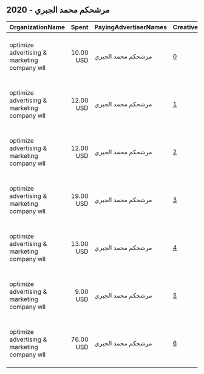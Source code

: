 ## 2020 - مرشحكم محمد الجبري 
|OrganizationName|Spent|PayingAdvertiserNames|CreativeUrls|Impressions|Genders|AgeBrackets|CountryCodes|BillingAddresses|CandidateBallotInformation|
|:---|---:|:---|:---|---:|:---|:---|:---|:---|:---|
|optimize advertising & marketing company wll|10.00 USD|مرشحكم محمد الجبري|[0](https://www.snap.com/political-ads/asset/f50796d064d8254d085749f9a232bc81b104cfd8ca71b0288b5667b9c1b40b0f?mediaType=mp4)|2,775||21+|kuwait|"jaber almubarak st, behbehani complex, m floor, office 56,KUWAIT CITY,13046,KW"||
|optimize advertising & marketing company wll|12.00 USD|مرشحكم محمد الجبري|[1](https://www.snap.com/political-ads/asset/55d06caed4174381ceac2b94a72c5c117a46b3b9c79469b5049838c3a8d3bc6e?mediaType=mp4)|3,397||21+|kuwait|"jaber almubarak st, behbehani complex, m floor, office 56,KUWAIT CITY,13046,KW"||
|optimize advertising & marketing company wll|12.00 USD|مرشحكم محمد الجبري|[2](https://www.snap.com/political-ads/asset/131393473380d01229d9e9d8d7e7f00c8e5185bb03e3f00722316816ee3625c8?mediaType=mp4)|3,327||21+|kuwait|"jaber almubarak st, behbehani complex, m floor, office 56,KUWAIT CITY,13046,KW"||
|optimize advertising & marketing company wll|19.00 USD|مرشحكم محمد الجبري|[3](https://www.snap.com/political-ads/asset/359a81234aee3e71d70382f187737f978063429b16b96c2c27e1faa47c99aeb8?mediaType=mp4)|5,009||21+|kuwait|"jaber almubarak st, behbehani complex, m floor, office 56,KUWAIT CITY,13046,KW"||
|optimize advertising & marketing company wll|13.00 USD|مرشحكم محمد الجبري|[4](https://www.snap.com/political-ads/asset/be789be09d67345b28fef7bff240ce778e100def2c2503b092bdaed630294c8c?mediaType=mp4)|3,505||21+|kuwait|"jaber almubarak st, behbehani complex, m floor, office 56,KUWAIT CITY,13046,KW"||
|optimize advertising & marketing company wll|9.00 USD|مرشحكم محمد الجبري|[5](https://www.snap.com/political-ads/asset/bd02cf91f01e56b06791c097a8de51caa6b304fdb0a2ca69d4283a47df3e7351?mediaType=mp4)|2,572||21+|kuwait|"jaber almubarak st, behbehani complex, m floor, office 56,KUWAIT CITY,13046,KW"||
|optimize advertising & marketing company wll|76.00 USD|مرشحكم محمد الجبري|[6](https://www.snap.com/political-ads/asset/24ef1b0d47d886377bbac4cf77dc992521ff112f4ff402c244504d02d908ef40?mediaType=jpg)|20,258||21+|kuwait|"jaber almubarak st, behbehani complex, m floor, office 56,KUWAIT CITY,13046,KW"||
